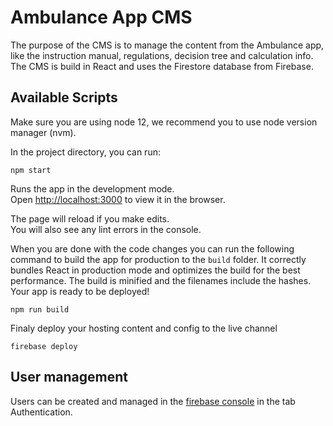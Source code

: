 # Ambulance App CMS

The purpose of the CMS is to manage the content from the Ambulance app, like the instruction manual, regulations, decision tree and calculation info. 
The CMS is build in React and uses the Firestore database from Firebase.

## Available Scripts

Make sure you are using node 12, we recommend you to use node version manager (nvm).

In the project directory, you can run:

    npm start

Runs the app in the development mode.\
Open [http://localhost:3000](http://localhost:3000) to view it in the browser.

The page will reload if you make edits.\
You will also see any lint errors in the console.

When you are done with the code changes you can run the following command to build the app for production to the `build` folder.
It correctly bundles React in production mode and optimizes the build for the best performance.
The build is minified and the filenames include the hashes.
Your app is ready to be deployed!

    npm run build

Finaly deploy your hosting content and config to the live channel

    firebase deploy

## User management

Users can be created and managed in the [firebase console](https://console.firebase.google.com/) in the tab Authentication.
